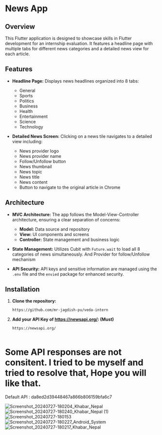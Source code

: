# News App

## Overview

This Flutter application is designed to showcase skills in Flutter development for an internship evaluation. It features a headline page with multiple tabs for different news categories and a detailed news view for each article.

## Features

- **Headline Page:** Displays news headlines organized into 8 tabs:
    - General
    - Sports
    - Politics
    - Business
    - Health
    - Entertainment
    - Science
    - Technology

- **Detailed News Screen:** Clicking on a news tile navigates to a detailed view including:
    - News provider logo
    - News provider name
    - Follow/Unfollow button
    - News thumbnail
    - News topic
    - News title
    - News content
    - Button to navigate to the original article in Chrome

## Architecture

- **MVC Architecture:** The app follows the Model-View-Controller architecture, ensuring a clear separation of concerns:
    - **Model:** Data source and repository
    - **View:** UI components and screens
    - **Controller:** State management and business logic

- **State Management:** Utilizes Cubit with `Future.wait` to load all 8 categories of news simultaneously. And Provider for follow/Unfollow mechanism

- **API Security:** API keys and sensitive information are managed using the `.env` file and the `envied` package for enhanced security.

## Installation

1. **Clone the repository:**

   ```bash
   https://github.com/mr-jagdish-pu/veda-intern


2. **Add your API Key of https://newsapi.org/: (Must)**

   ```bash
   https://newsapi.org/



# Some API responses are not consitent. I tried to be myself and tried to resolve that, Hope you will like that.




Default API : da8ed2d39448467a866b806159bfa6c7

![Screenshot_20240727-180204_Khabar_Nepal](https://github.com/user-attachments/assets/f495105e-7e95-4813-a972-11b23d4d22c3)
![Screenshot_20240727-180240_Khabar_Nepal (1)](https://github.com/user-attachments/assets/f567be3d-ae46-47f3-9057-0041822944c6)
![Screenshot_20240727-180153](https://github.com/user-attachments/assets/16c754ed-6c84-47c0-b67f-1900b9f03861)![Screenshot_20240727-180227_Android_System](https://github.com/user-attachments/assets/c9e66586-da8a-453f-94aa-8baab1cc473e)
![Screenshot_20240727-180217_Khabar_Nepal](https://github.com/user-attachments/assets/1c07c937-67a1-4ba7-bd87-366a3b441405)




